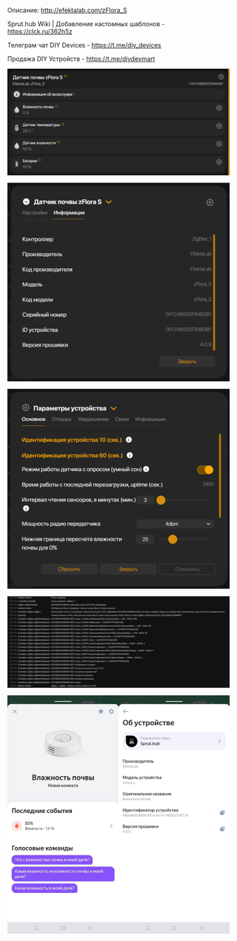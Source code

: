 Описание: http://efektalab.com/zFlora_S

Sprut.hub Wiki | Добавление кастомных шаблонов - https://clck.ru/362h5z

Телеграм чат DIY Devices - https://t.me/diy_devices

Продажа DIY Устройств - https://t.me/diydevmart


![EFEKTA zFlora S](https://raw.githubusercontent.com/smartboxchannel/EFEKTA-zFlora/main/Images/04.png) 

![EFEKTA zFlora S](https://raw.githubusercontent.com/smartboxchannel/EFEKTA-zFlora/main/Images/02.png) 

![EFEKTA zFlora S](https://raw.githubusercontent.com/smartboxchannel/EFEKTA-zFlora/main/Images/03.png) 

![EFEKTA zFlora S](https://raw.githubusercontent.com/smartboxchannel/EFEKTA-zFlora/main/Images/05.jpg) 

![EFEKTA zFlora S](https://raw.githubusercontent.com/smartboxchannel/EFEKTA-zFlora/main/Images/10.png) 


